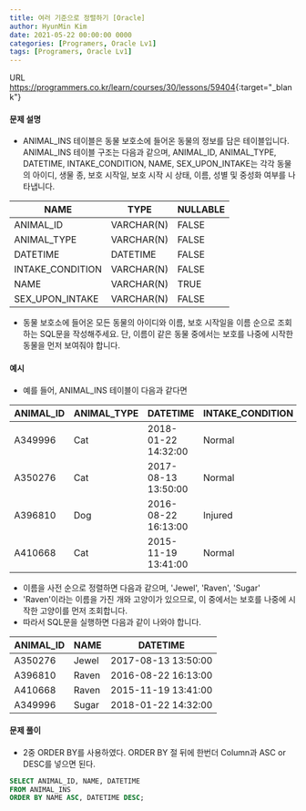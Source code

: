 ```yaml
---
title: 여러 기준으로 정렬하기 [Oracle]
author: HyunMin Kim
date: 2021-05-22 00:00:00 0000
categories: [Programers, Oracle Lv1]
tags: [Programers, Oracle Lv1]
---
```


URL <https://programmers.co.kr/learn/courses/30/lessons/59404>{:target="_blank"}

#### 문제 설명
- ANIMAL_INS 테이블은 동물 보호소에 들어온 동물의 정보를 담은 테이블입니다. ANIMAL_INS 테이블 구조는 다음과 같으며, ANIMAL_ID, ANIMAL_TYPE, DATETIME, INTAKE_CONDITION, NAME, SEX_UPON_INTAKE는 각각 동물의 아이디, 생물 종, 보호 시작일, 보호 시작 시 상태, 이름, 성별 및 중성화 여부를 나타냅니다.

|NAME|	TYPE|	NULLABLE|
|---|---|---|
|ANIMAL_ID|	VARCHAR(N)|	FALSE|
|ANIMAL_TYPE|	VARCHAR(N)|	FALSE|
|DATETIME|	DATETIME|	FALSE|
|INTAKE_CONDITION|	VARCHAR(N)|	FALSE|
|NAME|	VARCHAR(N)|	TRUE|
|SEX_UPON_INTAKE|	VARCHAR(N)|	FALSE|
- 동물 보호소에 들어온 모든 동물의 아이디와 이름, 보호 시작일을 이름 순으로 조회하는 SQL문을 작성해주세요. 단, 이름이 같은 동물 중에서는 보호를 나중에 시작한 동물을 먼저 보여줘야 합니다.

#### 예시
- 예를 들어, ANIMAL_INS 테이블이 다음과 같다면

|ANIMAL_ID|ANIMAL_TYPE|DATETIME|INTAKE_CONDITION|NAME|SEX_UPON_INTAKE|
|---|---|---|---|---|---|
|A349996|Cat|2018-01-22 14:32:00|Normal|Sugar|Neutered Male|
|A350276|Cat|2017-08-13 13:50:00|Normal|Jewel|Spayed Female|
|A396810|Dog|2016-08-22 16:13:00|Injured|Raven|Spayed Female|
|A410668|Cat|2015-11-19 13:41:00|Normal|Raven|Spayed Female|

- 이름을 사전 순으로 정렬하면 다음과 같으며, 'Jewel', 'Raven', 'Sugar'
- 'Raven'이라는 이름을 가진 개와 고양이가 있으므로, 이 중에서는 보호를 나중에 시작한 고양이를 먼저 조회합니다.
- 따라서 SQL문을 실행하면 다음과 같이 나와야 합니다.

|ANIMAL_ID|NAME|DATETIME|
|---|---|---|
|A350276|Jewel|2017-08-13 13:50:00|
|A396810|Raven|2016-08-22 16:13:00|
|A410668|Raven|2015-11-19 13:41:00|
|A349996|Sugar|2018-01-22 14:32:00|

#### 문제 풀이
- 2중 ORDER BY를 사용하였다. ORDER BY 절 뒤에 한번더 Column과 ASC or DESC를 넣으면 된다.

```sql
SELECT ANIMAL_ID, NAME, DATETIME
FROM ANIMAL_INS
ORDER BY NAME ASC, DATETIME DESC;
```